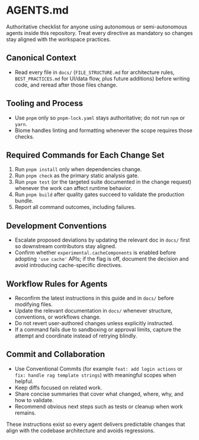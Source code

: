 # AGENTS.md

Authoritative checklist for anyone using autonomous or semi-autonomous agents inside this repository. Treat every directive as mandatory so changes stay aligned with the workspace practices.

## Canonical Context

- Read every file in `docs/` (`FILE_STRUCTURE.md` for architecture rules, `BEST_PRACTICES.md` for UI/data flow, plus future additions) before writing code, and reread after those files change.

## Tooling and Process

- Use `pnpm` only so `pnpm-lock.yaml` stays authoritative; do not run `npm` or `yarn`.
- Biome handles linting and formatting whenever the scope requires those checks.

## Required Commands for Each Change Set

1. Run `pnpm install` only when dependencies change.
2. Run `pnpm check` as the primary static analysis gate.
3. Run `pnpm test` (or the targeted suite documented in the change request) whenever the work can affect runtime behavior.
4. Run `pnpm build` after quality gates succeed to validate the production bundle.
5. Report all command outcomes, including failures.

## Development Conventions

- Escalate proposed deviations by updating the relevant doc in `docs/` first so downstream contributors stay aligned.
- Confirm whether `experimental.cacheComponents` is enabled before adopting `'use cache'` APIs; if the flag is off, document the decision and avoid introducing cache-specific directives.

## Workflow Rules for Agents

- Reconfirm the latest instructions in this guide and in `docs/` before modifying files.
- Update the relevant documentation in `docs/` whenever structure, conventions, or workflows change.
- Do not revert user-authored changes unless explicitly instructed.
- If a command fails due to sandboxing or approval limits, capture the attempt and coordinate instead of retrying blindly.

## Commit and Collaboration

- Use Conventional Commits (for example `feat: add login actions` or `fix: handle rag template strings`) with meaningful scopes when helpful.
- Keep diffs focused on related work.
- Share concise summaries that cover what changed, where, why, and how to validate.
- Recommend obvious next steps such as tests or cleanup when work remains.

These instructions exist so every agent delivers predictable changes that align with the codebase architecture and avoids regressions.
